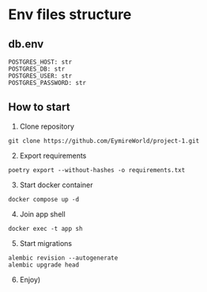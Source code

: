# Env files structure
## db.env
```
POSTGRES_HOST: str
POSTGRES_DB: str
POSTGRES_USER: str
POSTGRES_PASSWORD: str
```
## How to start
1. Clone repository
```
git clone https://github.com/EymireWorld/project-1.git
```
2. Export requirements
```
poetry export --without-hashes -o requirements.txt
```
3. Start docker container
```
docker compose up -d
```
4. Join app shell
```
docker exec -t app sh
```
5. Start migrations
```
alembic revision --autogenerate
alembic upgrade head
```
6. Enjoy)